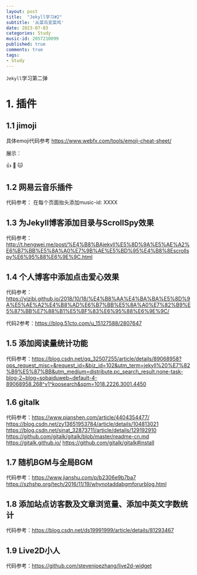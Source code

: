 ```yaml
---
layout: post
title:  "Jekyll学习#2"
subtitle: '从菜鸟变菜鸡'
date: 2023-07-03
categories: Study
music-id: 2057210099
published: true
comments: true
tags: 
- Study
---
```


`Jekyll`学习第二弹

# 1. 插件

## 1.1 jimoji

具体emoji代码参考 https://www.webfx.com/tools/emoji-cheat-sheet/

展示：

:+1:
:dog:
:cat:

## 1.2 网易云音乐插件

代码参考：
在每个页面抬头添加music-id: XXXX

## 1.3 为Jekyll博客添加目录与ScrollSpy效果

代码参考：http://t.hengwei.me/post/%E4%B8%BAjekyll%E5%8D%9A%E5%AE%A2%E6%B7%BB%E5%8A%A0%E7%9B%AE%E5%BD%95%E4%B8%8Escrollspy%E6%95%88%E6%9E%9C.html

## 1.4 个人博客中添加点击爱心效果

代码参考：https://yizibi.github.io/2018/10/18/%E4%B8%AA%E4%BA%BA%E5%8D%9A%E5%AE%A2%E4%B8%AD%E6%B7%BB%E5%8A%A0%E7%82%B9%E5%87%BB%E7%88%B1%E5%BF%83%E6%95%88%E6%9E%9C/

代码2参考：https://blog.51cto.com/u_15127588/2807647

## 1.5 添加阅读量统计功能

代码参考：https://blog.csdn.net/qq_32507255/article/details/89068958?ops_request_misc=&request_id=&biz_id=102&utm_term=jekyll%20%E7%82%B9%E5%87%BB&utm_medium=distribute.pc_search_result.none-task-blog-2~blog~sobaiduweb~default-4-89068958.268^v1^koosearch&spm=1018.2226.3001.4450

## 1.6 gitalk

代码参考：https://www.pianshen.com/article/4404354477/  https://blog.csdn.net/zy13651953784/article/details/104813021  https://blog.csdn.net/sinat_32873711/article/details/129192910  https://github.com/gitalk/gitalk/blob/master/readme-cn.md  https://gitalk.github.io/  https://github.com/gitalk/gitalk#install

## 1.7 随机BGM与全局BGM

代码参考：https://www.jianshu.com/p/b2306e9b7ba7   https://szhshp.org/tech/2016/11/19/whynotaddabgmforurblog.html

## 1.8 添加站点访客数及文章浏览量、添加中英文字数统计

代码参考：https://blog.csdn.net/ds19991999/article/details/81293467

## 1.9 Live2D小人

代码参考：https://github.com/stevenjoezhang/live2d-widget



